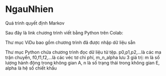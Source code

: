 # NgauNhien
Quá trình quyết định Markov

Sau đây là link chương trình viết bằng Python trên Colab:

Thư mục ViDu bao gồm chương trình đã được nhập dữ liệu sẵn

Thư mục Python chứa chương trình đọc dữ liệu từ tệp.
p0,p1,p2,...là các ma trận chuyển, f0,f1,f2,...là các véc tơ chi phí, m_n_alpha lưu
3 giá trị: m là số lượng hành động trong không gian A, n là số trạng thái trong không
gian E, alpha là hệ số chiết khấu
